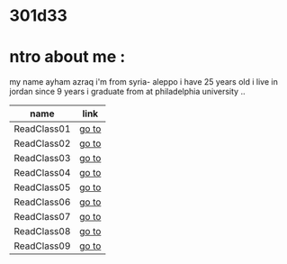 # 301d33
# ntro about me :

my name ayham azraq i'm from syria- aleppo i have 25 years old i live in jordan since 9 years i graduate from at philadelphia university ..    

| name |link |
| ----------- | ----------- |
| ReadClass01 | [go to](ReadClass01.md) |
| ReadClass02 | [go to](ReadClass02.md) |
| ReadClass03 | [go to](ReadClass03.md) |
| ReadClass04 | [go to](ReadClass04.md) |
| ReadClass05 | [go to](ReadClass05.md) |
| ReadClass06 | [go to](ReadClass06.md) |
| ReadClass07 | [go to](ReadClass07.md) |
| ReadClass08 | [go to](ReadClass08.md) |
| ReadClass09 | [go to](ReadClass09.md) |